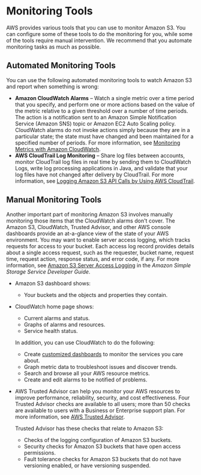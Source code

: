 # Monitoring Tools<a name="monitoring-automated-manual"></a>

AWS provides various tools that you can use to monitor Amazon S3\. You can configure some of these tools to do the monitoring for you, while some of the tools require manual intervention\. We recommend that you automate monitoring tasks as much as possible\.

## Automated Monitoring Tools<a name="monitoring-automated_tools"></a>

You can use the following automated monitoring tools to watch Amazon S3 and report when something is wrong:
+ **Amazon CloudWatch Alarms** – Watch a single metric over a time period that you specify, and perform one or more actions based on the value of the metric relative to a given threshold over a number of time periods\. The action is a notification sent to an Amazon Simple Notification Service \(Amazon SNS\) topic or Amazon EC2 Auto Scaling policy\. CloudWatch alarms do not invoke actions simply because they are in a particular state; the state must have changed and been maintained for a specified number of periods\. For more information, see [Monitoring Metrics with Amazon CloudWatch](cloudwatch-monitoring.md)\.
+ **AWS CloudTrail Log Monitoring** – Share log files between accounts, monitor CloudTrail log files in real time by sending them to CloudWatch Logs, write log processing applications in Java, and validate that your log files have not changed after delivery by CloudTrail\. For more information, see [Logging Amazon S3 API Calls by Using AWS CloudTrail](cloudtrail-logging.md)\.

## Manual Monitoring Tools<a name="monitoring-manual-tools"></a>

Another important part of monitoring Amazon S3 involves manually monitoring those items that the CloudWatch alarms don't cover\. The Amazon S3, CloudWatch, Trusted Advisor, and other AWS console dashboards provide an at\-a\-glance view of the state of your AWS environment\. You may want to enable server access logging, which tracks requests for access to your bucket\. Each access log record provides details about a single access request, such as the requester, bucket name, request time, request action, response status, and error code, if any\. For more information, see [Amazon S3 Server Access Logging](ServerLogs.md) in the *Amazon Simple Storage Service Developer Guide*\.
+ Amazon S3 dashboard shows:
  + Your buckets and the objects and properties they contain\.
+ CloudWatch home page shows:
  + Current alarms and status\.
  + Graphs of alarms and resources\.
  + Service health status\.

  In addition, you can use CloudWatch to do the following: 
  + Create [customized dashboards](https://docs.aws.amazon.com/AmazonCloudWatch/latest/DeveloperGuide/CloudWatch_Dashboards.html) to monitor the services you care about\.
  + Graph metric data to troubleshoot issues and discover trends\.
  + Search and browse all your AWS resource metrics\.
  + Create and edit alarms to be notified of problems\.
+ AWS Trusted Advisor can help you monitor your AWS resources to improve performance, reliability, security, and cost effectiveness\. Four Trusted Advisor checks are available to all users; more than 50 checks are available to users with a Business or Enterprise support plan\. For more information, see [AWS Trusted Advisor](https://aws.amazon.com/premiumsupport/trustedadvisor/)\.

  Trusted Advisor has these checks that relate to Amazon S3: 
  + Checks of the logging configuration of Amazon S3 buckets\.
  + Security checks for Amazon S3 buckets that have open access permissions\.
  + Fault tolerance checks for Amazon S3 buckets that do not have versioning enabled, or have versioning suspended\.